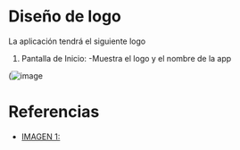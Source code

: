 # Diseño de logo

La aplicación tendrá el siguiente logo 

1. Pantalla de Inicio:
   -Muestra el logo y el nombre de la app
   

(![image](https://github.com/user-attachments/assets/7ad84ab4-6680-4111-b127-1e6a722f3a39)

























# Referencias
- [IMAGEN 1: ](https://www.freepik.es/vectores/color)


